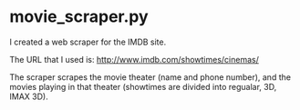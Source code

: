 movie_scraper.py
================

I created a web scraper for the IMDB site.

The URL that I used is: http://www.imdb.com/showtimes/cinemas/

The scraper scrapes the movie theater (name and phone number), and the
movies playing in that theater (showtimes are divided into regualar, 3D,
IMAX 3D). 

